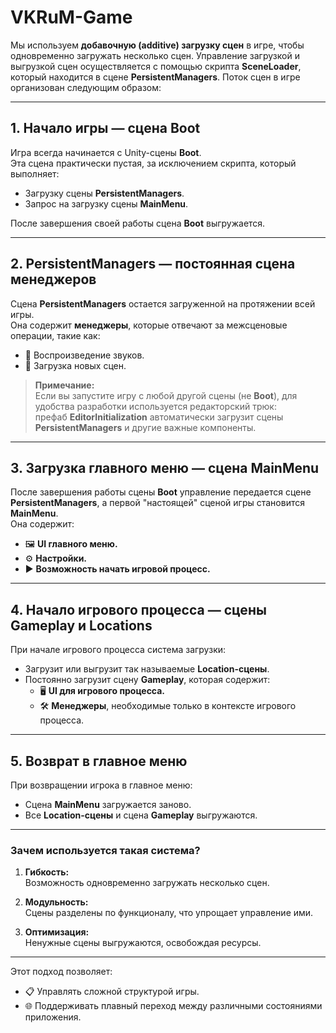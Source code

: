 # **VKRuM-Game**

Мы используем **добавочную (additive) загрузку сцен** в игре, чтобы одновременно загружать несколько сцен. Управление загрузкой и выгрузкой сцен осуществляется с помощью скрипта **SceneLoader**, который находится в сцене **PersistentManagers**. Поток сцен в игре организован следующим образом:

---

## **1. Начало игры — сцена Boot**

Игра всегда начинается с Unity-сцены **Boot**.  
Эта сцена практически пустая, за исключением скрипта, который выполняет:  

- Загрузку сцены **PersistentManagers**.  
- Запрос на загрузку сцены **MainMenu**.  

После завершения своей работы сцена **Boot** выгружается.

---

## **2. PersistentManagers — постоянная сцена менеджеров**

Сцена **PersistentManagers** остается загруженной на протяжении всей игры.  
Она содержит **менеджеры**, которые отвечают за межсценовые операции, такие как:  

- 🎵 Воспроизведение звуков.  
- 🔄 Загрузка новых сцен.  

> **Примечание:**  
> Если вы запустите игру с любой другой сцены (не **Boot**), для удобства разработки используется редакторский трюк:  
> префаб **EditorInitialization** автоматически загрузит сцены **PersistentManagers** и другие важные компоненты.

---

## **3. Загрузка главного меню — сцена MainMenu**

После завершения работы сцены **Boot** управление передается сцене **PersistentManagers**, а первой "настоящей" сценой игры становится **MainMenu**.  
Она содержит:  

- 🖼️ **UI главного меню.**  
- ⚙️ **Настройки.**  
- ▶️ **Возможность начать игровой процесс.**

---

## **4. Начало игрового процесса — сцены Gameplay и Locations**

При начале игрового процесса система загрузки:  

- Загрузит или выгрузит так называемые **Location-сцены**.  
- Постоянно загрузит сцену **Gameplay**, которая содержит:  
  - 🖥️ **UI для игрового процесса.**  
  - 🛠️ **Менеджеры**, необходимые только в контексте игрового процесса.  

---

## **5. Возврат в главное меню**

При возвращении игрока в главное меню:  

- Сцена **MainMenu** загружается заново.  
- Все **Location-сцены** и сцена **Gameplay** выгружаются.  

---

### **Зачем используется такая система?**

1. **Гибкость:**  
   Возможность одновременно загружать несколько сцен.  

2. **Модульность:**  
   Сцены разделены по функционалу, что упрощает управление ими.  

3. **Оптимизация:**  
   Ненужные сцены выгружаются, освобождая ресурсы.  

---

Этот подход позволяет:  
- 📋 Управлять сложной структурой игры.  
- 🌐 Поддерживать плавный переход между различными состояниями приложения.
